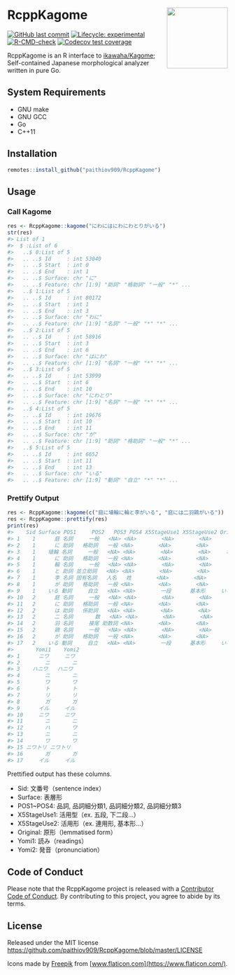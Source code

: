 
<!-- README.md is generated from README.Rmd. Please edit that file -->

# RcppKagome <a href='https://paithiov909.github.io/RcppKagome'><img src='https://raw.githack.com/paithiov909/RcppKagome/master/man/figures/logo.png' align="right" height="139" /></a>

<!-- badges: start -->

[![GitHub last
commit](https://img.shields.io/github/last-commit/paithiov909/RcppKagome)](#)
[![Lifecycle:
experimental](https://img.shields.io/badge/lifecycle-experimental-orange.svg)](https://www.tidyverse.org/lifecycle/#experimental)
[![R-CMD-check](https://github.com/paithiov909/RcppKagome/workflows/R-CMD-check/badge.svg)](https://github.com/paithiov909/RcppKagome/actions)
[![Codecov test
coverage](https://codecov.io/gh/paithiov909/RcppKagome/branch/master/graph/badge.svg)](https://codecov.io/gh/paithiov909/RcppKagome?branch=master)
<!-- badges: end -->

RcppKagome is an R interface to
[ikawaha/Kagome](https://github.com/ikawaha/kagome); Self-contained
Japanese morphological analyzer written in pure Go.

## System Requirements

-   GNU make
-   GNU GCC
-   Go
-   C++11

## Installation

``` r
remotes::install_github("paithiov909/RcppKagome")
```

## Usage

### Call Kagome

``` r
res <- RcppKagome::kagome("にわにはにわにわとりがいる")
str(res)
#> List of 1
#>  $ :List of 6
#>   ..$ 0:List of 5
#>   .. ..$ Id     : int 53040
#>   .. ..$ Start  : int 0
#>   .. ..$ End    : int 1
#>   .. ..$ Surface: chr "に"
#>   .. ..$ Feature: chr [1:9] "助詞" "格助詞" "一般" "*" ...
#>   ..$ 1:List of 5
#>   .. ..$ Id     : int 80172
#>   .. ..$ Start  : int 1
#>   .. ..$ End    : int 3
#>   .. ..$ Surface: chr "わに"
#>   .. ..$ Feature: chr [1:9] "名詞" "一般" "*" "*" ...
#>   ..$ 2:List of 5
#>   .. ..$ Id     : int 58916
#>   .. ..$ Start  : int 3
#>   .. ..$ End    : int 6
#>   .. ..$ Surface: chr "はにわ"
#>   .. ..$ Feature: chr [1:9] "名詞" "一般" "*" "*" ...
#>   ..$ 3:List of 5
#>   .. ..$ Id     : int 53999
#>   .. ..$ Start  : int 6
#>   .. ..$ End    : int 10
#>   .. ..$ Surface: chr "にわとり"
#>   .. ..$ Feature: chr [1:9] "名詞" "一般" "*" "*" ...
#>   ..$ 4:List of 5
#>   .. ..$ Id     : int 19676
#>   .. ..$ Start  : int 10
#>   .. ..$ End    : int 11
#>   .. ..$ Surface: chr "が"
#>   .. ..$ Feature: chr [1:9] "助詞" "格助詞" "一般" "*" ...
#>   ..$ 5:List of 5
#>   .. ..$ Id     : int 6652
#>   .. ..$ Start  : int 11
#>   .. ..$ End    : int 13
#>   .. ..$ Surface: chr "いる"
#>   .. ..$ Feature: chr [1:9] "動詞" "自立" "*" "*" ...
```

### Prettify Output

``` r
res <- RcppKagome::kagome(c("庭に埴輪に輪と李がいる", "庭には二羽鶏がいる"))
res <- RcppKagome::prettify(res)
print(res)
#>    Sid Surface POS1     POS2   POS3 POS4 X5StageUse1 X5StageUse2 Original
#> 1    1      庭 名詞     一般   <NA> <NA>        <NA>        <NA>       庭
#> 2    1      に 助詞   格助詞   一般 <NA>        <NA>        <NA>       に
#> 3    1    埴輪 名詞     一般   <NA> <NA>        <NA>        <NA>     埴輪
#> 4    1      に 助詞   格助詞   一般 <NA>        <NA>        <NA>       に
#> 5    1      輪 名詞     一般   <NA> <NA>        <NA>        <NA>       輪
#> 6    1      と 助詞 並立助詞   <NA> <NA>        <NA>        <NA>       と
#> 7    1      李 名詞 固有名詞   人名   姓        <NA>        <NA>       李
#> 8    1      が 助詞   格助詞   一般 <NA>        <NA>        <NA>       が
#> 9    1    いる 動詞     自立   <NA> <NA>        一段      基本形     いる
#> 10   2      庭 名詞     一般   <NA> <NA>        <NA>        <NA>       庭
#> 11   2      に 助詞   格助詞   一般 <NA>        <NA>        <NA>       に
#> 12   2      は 助詞   係助詞   <NA> <NA>        <NA>        <NA>       は
#> 13   2      二 名詞       数   <NA> <NA>        <NA>        <NA>       二
#> 14   2      羽 名詞     接尾 助数詞 <NA>        <NA>        <NA>       羽
#> 15   2      鶏 名詞     一般   <NA> <NA>        <NA>        <NA>       鶏
#> 16   2      が 助詞   格助詞   一般 <NA>        <NA>        <NA>       が
#> 17   2    いる 動詞     自立   <NA> <NA>        一段      基本形     いる
#>       Yomi1    Yomi2
#> 1      ニワ     ニワ
#> 2        ニ       ニ
#> 3    ハニワ   ハニワ
#> 4        ニ       ニ
#> 5        ワ       ワ
#> 6        ト       ト
#> 7        リ       リ
#> 8        ガ       ガ
#> 9      イル     イル
#> 10     ニワ     ニワ
#> 11       ニ       ニ
#> 12       ハ       ワ
#> 13       ニ       ニ
#> 14       ワ       ワ
#> 15 ニワトリ ニワトリ
#> 16       ガ       ガ
#> 17     イル     イル
```

Prettified output has these columns.

-   Sid: 文番号（sentence index）
-   Surface: 表層形
-   POS1\~POS4: 品詞, 品詞細分類1, 品詞細分類2, 品詞細分類3
-   X5StageUse1: 活用型（ex. 五段, 下二段…）
-   X5StageUse2: 活用形（ex. 連用形, 基本形…）
-   Original: 原形（lemmatised form）
-   Yomi1: 読み（readings）
-   Yomi2: 発音（pronunciation）

## Code of Conduct

Please note that the RcppKagome project is released with a [Contributor
Code of
Conduct](https://paithiov909.github.io/RcppKagome/CODE_OF_CONDUCT.html).
By contributing to this project, you agree to abide by its terms.

## License

Released under the MIT license
<https://github.com/paithiov909/RcppKagome/blob/master/LICENSE>

Icons made by [Freepik](http://www.freepik.com/) from
[www.flaticon.com](https://www.flaticon.com/).
